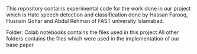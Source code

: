 This repository contains experimental code for the work done in our project which is Hate speech detection and classification done by Hassan Farooq, Husnain Gohar and Abdul Rehman of FAST university Islamabad.

Folder: Colab notebooks contains the files used in this project
All other folders contains the files which were used in the implementation of our base paper




